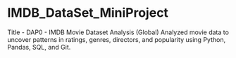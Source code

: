 # IMDB_DataSet_MiniProject
Title - DAP0 - IMDB Movie Dataset Analysis (Global) Analyzed movie data to uncover patterns in ratings, genres, directors, and popularity using Python, Pandas, SQL, and Git.
